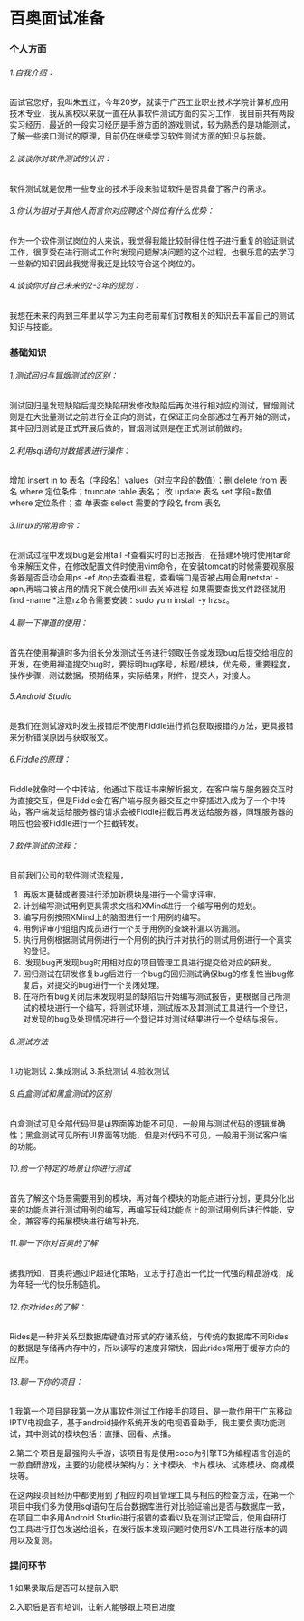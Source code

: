 # 百奥面试准备

### 个人方面

###### 1.自我介绍：

面试官您好，我叫朱五红，今年20岁，就读于广西工业职业技术学院计算机应用技术专业，我从离校以来就一直在从事软件测试方面的实习工作，我目前共有两段实习经历，最近的一段实习经历是手游方面的游戏测试，较为熟悉的是功能测试，了解一些接口测试的原理，目前仍在继续学习软件测试方面的知识与技能。

###### 2.谈谈你对软件测试的认识：

软件测试就是使用一些专业的技术手段来验证软件是否具备了客户的需求。

###### 3.你认为相对于其他人而言你对应聘这个岗位有什么优势：

作为一个软件测试岗位的人来说，我觉得我能比较耐得住性子进行重复的验证测试工作，很享受在进行测试工作时发现问题解决问题的这个过程，也很乐意的去学习一些新的知识因此我觉得我还是比较符合这个岗位的。

###### 4.谈谈你对自己未来的2-3年的规划：

我想在未来的两到三年里以学习为主向老前辈们讨教相关的知识去丰富自己的测试知识与技能。

### 基础知识

###### 1.测试回归与冒烟测试的区别：

测试回归是发现缺陷后提交缺陷研发修改缺陷后再次进行相对应的测试，冒烟测试则是在大批量测试之前进行全正向的测试，在保证正向全部通过在再开始的测试，其中回归测试是正式开展后做的，冒烟测试则是在正式测试前做的。

###### 2.利用sql语句对数据表进行操作：

增加 insert in to 表名（字段名）values（对应字段的数值）；删 delete from 表名 where 定位条件；truncate table 表名； 改 update 表名 set 字段=数值 where 定位条件；查  单表查 select 需要的字段名 from  表名

###### 3.linux的常用命令：

在测试过程中发现bug是会用tail -f查看实时的日志报告，在搭建环境时使用tar命令来解压文件，在修改配置文件时使用vim命令，在安装tomcat的时候需要观察服务器是否启动会用ps -ef /top去查看进程，查看端口是否被占用会用netstat -apn,再端口被占用的情况下就会使用kill 去关掉进程 如果需要查找文件路径就用find -name     *注意rz命令需要安装：sudo yum install -y lrzsz。

###### 4.聊一下禅道的使用：

首先在使用禅道时多为组长分发测试任务进行领取任务或发现bug后提交给相应的开发，在使用禅道提交bug时，要标明bug序号，标题/模块，优先级，重要程度，操作步骤，测试数据，预期结果，实际结果，附件，提交人，对接人。

###### 5.Android Studio

是我们在测试游戏时发生报错后不使用Fiddle进行抓包获取报错的方法，更具报错来分析错误原因与获取报文。

###### 6.Fiddle的原理：

Fiddle就像时一个中转站，他通过下载证书来解析报文，在客户端与服务器交互时为直接交互，但是Fiddle会在客户端与服务器交互之中穿插进入成为了一个中转站，客户端发送给服务器的请求会被Fiddle拦截后再发送给服务器，同理服务器的响应也会被Fiddle进行一个拦截转发。

###### 7.软件测试的流程：

目前我们公司的软件测试流程是，

1.   再版本更替或者要进行添加新模块是进行一个需求评审。
2.    计划编写测试用例更具需求文档和XMind进行一个编写用例的规划。
3.    编写用例按照XMind上的脑图进行一个用例的编写。
4.    用例评审小组组内成员进行一个关于用例的查缺补漏以防漏测。
5.    执行用例根据测试用例进行一个用例的执行并对执行的测试用例进行一个真实的登记。
6. ​    发现bug再发现bug时用相对应的项目管理工具进行提交给对应的研发。
7. ​    回归测试在研发修复bug后进行一个bug的回归测试确保bug的修复性当bug修复后，对提交的bug进行一个关闭处理。
8.    在将所有bug关闭后未发现明显的缺陷后开始编写测试报告，更根据自己所测试的模块进行一个编写，将测试环境，测试版本及其测试工具进行一个登记，对发现的bug及处理情况进行一个登记并对测试结果进行一个总结与报告。

###### 8.测试方法

1.功能测试 2.集成测试 3.系统测试 4.验收测试

###### 9.白盒测试和黑盒测试的区别

白盒测试可见全部代码但是ui界面等功能不可见，一般用与测试代码的逻辑准确性；黑盒测试可见所有UI界面等功能，但是对代码不可见，一般用于测试客户端的功能。

###### 10.给一个特定的场景让你进行测试

首先了解这个场景需要用到的模块，再对每个模块的功能点进行分划，更具分化出来的功能点进行测试用例的编写，再编写玩纯功能点上的测试用例后进行性能，安全，兼容等的拓展模块进行编写补充。

###### 11.聊一下你对百奥的了解

据我所知，百奥将通过IP超进化策略，立志于打造出一代比一代强的精品游戏，成为年轻一代的快乐制造机。

###### 12.你对rides的了解：

Rides是一种非关系型数据库键值对形式的存储系统，与传统的数据库不同Rides的数据是存储再内存中的，所以读写的速度非常快，因此rides常用于缓存方向的应用。

###### 13.聊一下你的项目：

1.我第一个项目是我第一次从事软件测试工作接手的项目，是一款作用于广东移动IPTV电视盒子，基于android操作系统开发的电视语音助手，我主要负责功能测试，其中测试的模块包括：直播、回看、点播。

2.第二个项目是最强狗头手游，该项目有是使用coco为引擎TS为编程语言创造的一款自研游戏，主要的功能模块架构为：关卡模块、卡片模块、试炼模块、商城模块等。

在这两段项目经历中都使用到了相应的项目管理工具与相应的检查方法，在第一个项目中我们多为使用sql语句在后台数据库进行对比验证输出是否与数据库一致，在项目二中多用Android Studio进行报错的查看以及在测试正常后，使用自研打包工具进行打包发送给组长，在发行版本发现问题时使用SVN工具进行版本的调用以及复测。

### 提问环节

1.如果录取后是否可以提前入职

2.入职后是否有培训，让新人能够跟上项目进度